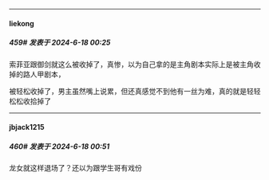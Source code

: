 ﻿
*****

####  liekong  
##### 459#       发表于 2024-6-18 00:25

索菲亚跟御剑就这么被收掉了，真惨，以为自己拿的是主角剧本实际上是被主角收掉的路人甲剧本，

被轻松收掉了，男主虽然嘴上说累，但还真感觉不到他有一丝为难，真的就是轻轻松松收拾掉了


*****

####  jbjack1215  
##### 460#       发表于 2024-6-18 00:51

龙女就这样退场了？还以为跟学生哥有戏份

